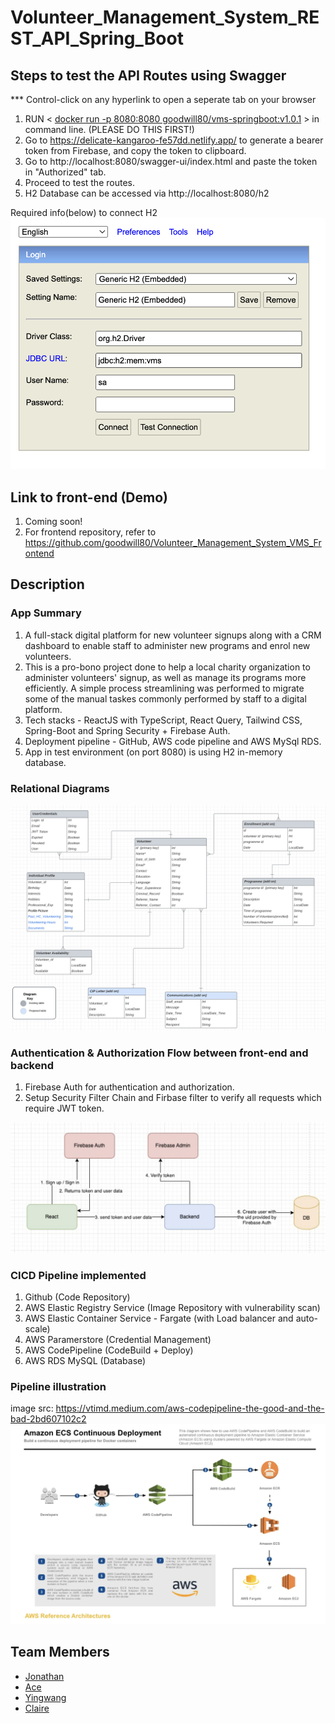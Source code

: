 # Volunteer_Management_System_REST_API_Spring_Boot

## Steps to test the API Routes using Swagger



*** Control-click on any hyperlink to open a seperate tab on your browser

1. RUN < [docker run -p 8080:8080 goodwill80/vms-springboot:v1.0.1](#) > in command line. (PLEASE DO THIS FIRST!)
2. Go to https://delicate-kangaroo-fe57dd.netlify.app/ to generate a bearer token from Firebase, and copy the token to clipboard.
3. Go to http://localhost:8080/swagger-ui/index.html and paste the token in "Authorized" tab.
4. Proceed to test the routes.
5. H2 Database can be accessed via http://localhost:8080/h2

Required info(below) to connect H2
![My Image](H2_login.png)


## Link to front-end (Demo)
1. Coming soon!
2. For frontend repository, refer to https://github.com/goodwill80/Volunteer_Management_System_VMS_Frontend

## Description
### App Summary
1. A full-stack digital platform for new volunteer signups along with a CRM dashboard to enable staff to administer new programs and enrol new volunteers.
2. This is a pro-bono project done to help a local charity organization to administer volunteers' signup, as well as manage its programs more efficiently. A simple process streamlining was performed to migrate some of the manual taskes commonly performed by staff to a digital platform.
3. Tech stacks - ReactJS with TypeScript, React Query, Tailwind CSS, Spring-Boot and Spring Security + Firebase Auth.
4. Deployment pipeline - GitHub, AWS code pipeline and AWS MySql RDS.
5. App in test environment (on port 8080) is using H2 in-memory database. 


### Relational Diagrams
![My Image](RelationalDiagrams.png)

### Authentication & Authorization Flow between front-end and backend
1. Firebase Auth for authentication and authorization.
2. Setup Security Filter Chain and Firbase filter to verify all requests which require JWT token.

![My Image](Auth_process.png)

### CICD Pipeline implemented
1. Github (Code Repository)
2. AWS Elastic Registry Service (Image Repository with vulnerability scan)
3. AWS Elastic Container Service - Fargate (with Load balancer and auto-scale)
4. AWS Paramerstore (Credential Management)
5. AWS CodePipeline (CodeBuild + Deploy)
6. AWS RDS MySQL (Database)

### Pipeline illustration 
image src: https://vtimd.medium.com/aws-codepipeline-the-good-and-the-bad-2bd607102c2
![My Image](DeploymentPipeline.png)

## Team Members

- [Jonathan](https://github.com/goodwill80 "jonathan's github")
- [Ace](https://github.com/acetay "ace's github")
- [Yingwang](https://github.com/shiywsg "yingwang's github")
- [Claire](https://github.com/clairetkw "claire's github")
